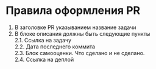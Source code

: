 # Правила оформления PR

1. В заголовке PR указыванием название задачи
2. В блоке описания должны быть следующие пункты  
  2.1. Ссылка на задачу  
  2.2. Дата последнего коммита  
  2.3. Блок самооценки. Что сделано и не сделано.  
  2.4. Ссылка на деплой

